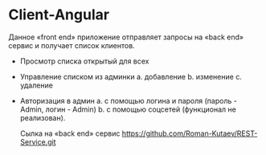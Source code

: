 # Client-Angular
Данное «front end» приложение отправляет запросы на «back end» сервис и получает список клиентов.
- Просмотр списка открытый для всех
- Управление списком из админки
  a. добавление
  b. изменение
  с. удаление
- Авторизация в админ
  a. с помощью логина и пароля (пароль - Admin, логин - Admin)
  b. с помощью соцсетей (функционал не реализован).
  
  Сылка на «back end» сервис https://github.com/Roman-Kutaev/REST-Service.git
